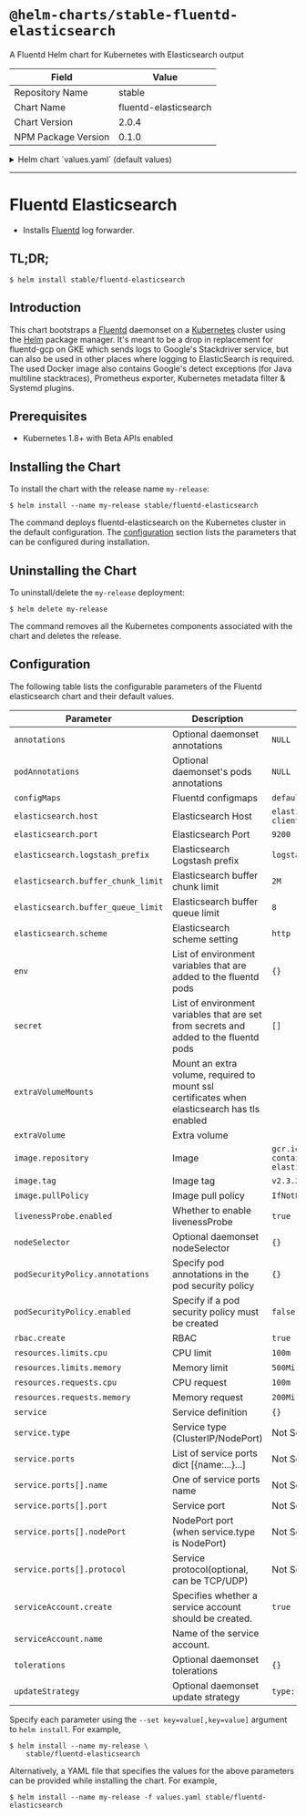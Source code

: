 # `@helm-charts/stable-fluentd-elasticsearch`

A Fluentd Helm chart for Kubernetes with Elasticsearch output

| Field               | Value                 |
| ------------------- | --------------------- |
| Repository Name     | stable                |
| Chart Name          | fluentd-elasticsearch |
| Chart Version       | 2.0.4                 |
| NPM Package Version | 0.1.0                 |

<details>

<summary>Helm chart `values.yaml` (default values)</summary>

```yaml
image:
  repository: gcr.io/google-containers/fluentd-elasticsearch
  ## Specify an imagePullPolicy (Required)
  ## It's recommended to change this to 'Always' if the image tag is 'latest'
  ## ref: http://kubernetes.io/docs/user-guide/images/#updating-images
  tag: v2.3.2
  pullPolicy: IfNotPresent

## Configure resource requests and limits
## ref: http://kubernetes.io/docs/user-guide/compute-resources/
##
resources:
  {}
  # limits:
  #   cpu: 100m
  #   memory: 500Mi
  # requests:
  #   cpu: 100m
  #   memory: 200Mi

elasticsearch:
  host: 'elasticsearch-client'
  port: 9200
  scheme: 'http'
  ssl_version: TLSv1_2
  buffer_chunk_limit: 2M
  buffer_queue_limit: 8
  logstash_prefix: 'logstash'

# If you want to add custom environment variables, use the env dict
# You can then reference these in your config file e.g.:
#     user "#{ENV['OUTPUT_USER']}"
env:
  # OUTPUT_USER: my_user

# If you want to add custom environment variables from secrets, use the secret list
secret:
# - name: ELASTICSEARCH_PASSWORD
#   secret_name: elasticsearch
#   secret_key: password

rbac:
  create: true

serviceAccount:
  # Specifies whether a ServiceAccount should be created
  create: true
  # The name of the ServiceAccount to use.
  # If not set and create is true, a name is generated using the fullname template
  name:

## Specify if a Pod Security Policy for node-exporter must be created
## Ref: https://kubernetes.io/docs/concepts/policy/pod-security-policy/
##
podSecurityPolicy:
  enabled: false
  annotations:
    {}
    ## Specify pod annotations
    ## Ref: https://kubernetes.io/docs/concepts/policy/pod-security-policy/#apparmor
    ## Ref: https://kubernetes.io/docs/concepts/policy/pod-security-policy/#seccomp
    ## Ref: https://kubernetes.io/docs/concepts/policy/pod-security-policy/#sysctl
    ##
    # seccomp.security.alpha.kubernetes.io/allowedProfileNames: '*'
    # seccomp.security.alpha.kubernetes.io/defaultProfileName: 'docker/default'
    # apparmor.security.beta.kubernetes.io/defaultProfileName: 'runtime/default'

livenessProbe:
  enabled: true

annotations: {}

podAnnotations:
  {}
  # prometheus.io/scrape: "true"
  # prometheus.io/port: "24231"

## DaemonSet update strategy
## Ref: https://kubernetes.io/docs/tasks/manage-daemon/update-daemon-set/
updateStrategy:
  type: RollingUpdate

tolerations:
  {}
  # - key: node-role.kubernetes.io/master
  #   operator: Exists
  #   effect: NoSchedule

nodeSelector: {}

service:
  {}
  # type: ClusterIP
  # ports:
  #   - name: "monitor-agent"
  #     port: 24231

configMaps:
  system.conf: |-
    <system>
      root_dir /tmp/fluentd-buffers/
    </system>
  containers.input.conf: |-
    # This configuration file for Fluentd / td-agent is used
    # to watch changes to Docker log files. The kubelet creates symlinks that
    # capture the pod name, namespace, container name & Docker container ID
    # to the docker logs for pods in the /var/log/containers directory on the host.
    # If running this fluentd configuration in a Docker container, the /var/log
    # directory should be mounted in the container.
    #
    # These logs are then submitted to Elasticsearch which assumes the
    # installation of the fluent-plugin-elasticsearch & the
    # fluent-plugin-kubernetes_metadata_filter plugins.
    # See https://github.com/uken/fluent-plugin-elasticsearch &
    # https://github.com/fabric8io/fluent-plugin-kubernetes_metadata_filter for
    # more information about the plugins.
    #
    # Example
    # =======
    # A line in the Docker log file might look like this JSON:
    #
    # {"log":"2014/09/25 21:15:03 Got request with path wombat\n",
    #  "stream":"stderr",
    #   "time":"2014-09-25T21:15:03.499185026Z"}
    #
    # The time_format specification below makes sure we properly
    # parse the time format produced by Docker. This will be
    # submitted to Elasticsearch and should appear like:
    # $ curl 'http://elasticsearch-logging:9200/_search?pretty'
    # ...
    # {
    #      "_index" : "logstash-2014.09.25",
    #      "_type" : "fluentd",
    #      "_id" : "VBrbor2QTuGpsQyTCdfzqA",
    #      "_score" : 1.0,
    #      "_source":{"log":"2014/09/25 22:45:50 Got request with path wombat\n",
    #                 "stream":"stderr","tag":"docker.container.all",
    #                 "@timestamp":"2014-09-25T22:45:50+00:00"}
    #    },
    # ...
    #
    # The Kubernetes fluentd plugin is used to write the Kubernetes metadata to the log
    # record & add labels to the log record if properly configured. This enables users
    # to filter & search logs on any metadata.
    # For example a Docker container's logs might be in the directory:
    #
    #  /var/lib/docker/containers/997599971ee6366d4a5920d25b79286ad45ff37a74494f262e3bc98d909d0a7b
    #
    # and in the file:
    #
    #  997599971ee6366d4a5920d25b79286ad45ff37a74494f262e3bc98d909d0a7b-json.log
    #
    # where 997599971ee6... is the Docker ID of the running container.
    # The Kubernetes kubelet makes a symbolic link to this file on the host machine
    # in the /var/log/containers directory which includes the pod name and the Kubernetes
    # container name:
    #
    #    synthetic-logger-0.25lps-pod_default_synth-lgr-997599971ee6366d4a5920d25b79286ad45ff37a74494f262e3bc98d909d0a7b.log
    #    ->
    #    /var/lib/docker/containers/997599971ee6366d4a5920d25b79286ad45ff37a74494f262e3bc98d909d0a7b/997599971ee6366d4a5920d25b79286ad45ff37a74494f262e3bc98d909d0a7b-json.log
    #
    # The /var/log directory on the host is mapped to the /var/log directory in the container
    # running this instance of Fluentd and we end up collecting the file:
    #
    #   /var/log/containers/synthetic-logger-0.25lps-pod_default_synth-lgr-997599971ee6366d4a5920d25b79286ad45ff37a74494f262e3bc98d909d0a7b.log
    #
    # This results in the tag:
    #
    #  var.log.containers.synthetic-logger-0.25lps-pod_default_synth-lgr-997599971ee6366d4a5920d25b79286ad45ff37a74494f262e3bc98d909d0a7b.log
    #
    # The Kubernetes fluentd plugin is used to extract the namespace, pod name & container name
    # which are added to the log message as a kubernetes field object & the Docker container ID
    # is also added under the docker field object.
    # The final tag is:
    #
    #   kubernetes.var.log.containers.synthetic-logger-0.25lps-pod_default_synth-lgr-997599971ee6366d4a5920d25b79286ad45ff37a74494f262e3bc98d909d0a7b.log
    #
    # And the final log record look like:
    #
    # {
    #   "log":"2014/09/25 21:15:03 Got request with path wombat\n",
    #   "stream":"stderr",
    #   "time":"2014-09-25T21:15:03.499185026Z",
    #   "kubernetes": {
    #     "namespace": "default",
    #     "pod_name": "synthetic-logger-0.25lps-pod",
    #     "container_name": "synth-lgr"
    #   },
    #   "docker": {
    #     "container_id": "997599971ee6366d4a5920d25b79286ad45ff37a74494f262e3bc98d909d0a7b"
    #   }
    # }
    #
    # This makes it easier for users to search for logs by pod name or by
    # the name of the Kubernetes container regardless of how many times the
    # Kubernetes pod has been restarted (resulting in a several Docker container IDs).
    # Json Log Example:
    # {"log":"[info:2016-02-16T16:04:05.930-08:00] Some log text here\n","stream":"stdout","time":"2016-02-17T00:04:05.931087621Z"}
    # CRI Log Example:
    # 2016-02-17T00:04:05.931087621Z stdout F [info:2016-02-16T16:04:05.930-08:00] Some log text here
    <source>
      @id fluentd-containers.log
      @type tail
      path /var/log/containers/*.log
      pos_file /var/log/fluentd-containers.log.pos
      time_format %Y-%m-%dT%H:%M:%S.%NZ
      tag raw.kubernetes.*
      format json
      read_from_head true
    </source>
    # Detect exceptions in the log output and forward them as one log entry.
    <match raw.kubernetes.**>
      @id raw.kubernetes
      @type detect_exceptions
      remove_tag_prefix raw
      message log
      stream stream
      multiline_flush_interval 5
      max_bytes 500000
      max_lines 1000
    </match>
  system.input.conf: |-
    # Example:
    # 2015-12-21 23:17:22,066 [salt.state       ][INFO    ] Completed state [net.ipv4.ip_forward] at time 23:17:22.066081
    <source>
      @id minion
      @type tail
      format /^(?<time>[^ ]* [^ ,]*)[^\[]*\[[^\]]*\]\[(?<severity>[^ \]]*) *\] (?<message>.*)$/
      time_format %Y-%m-%d %H:%M:%S
      path /var/log/salt/minion
      pos_file /var/log/salt.pos
      tag salt
    </source>
    # Example:
    # Dec 21 23:17:22 gke-foo-1-1-4b5cbd14-node-4eoj startupscript: Finished running startup script /var/run/google.startup.script
    <source>
      @id startupscript.log
      @type tail
      format syslog
      path /var/log/startupscript.log
      pos_file /var/log/startupscript.log.pos
      tag startupscript
    </source>
    # Examples:
    # time="2016-02-04T06:51:03.053580605Z" level=info msg="GET /containers/json"
    # time="2016-02-04T07:53:57.505612354Z" level=error msg="HTTP Error" err="No such image: -f" statusCode=404
    <source>
      @id docker.log
      @type tail
      format /^time="(?<time>[^)]*)" level=(?<severity>[^ ]*) msg="(?<message>[^"]*)"( err="(?<error>[^"]*)")?( statusCode=($<status_code>\d+))?/
      path /var/log/docker.log
      pos_file /var/log/docker.log.pos
      tag docker
    </source>
    # Example:
    # 2016/02/04 06:52:38 filePurge: successfully removed file /var/etcd/data/member/wal/00000000000006d0-00000000010a23d1.wal
    <source>
      @id etcd.log
      @type tail
      # Not parsing this, because it doesn't have anything particularly useful to
      # parse out of it (like severities).
      format none
      path /var/log/etcd.log
      pos_file /var/log/etcd.log.pos
      tag etcd
    </source>
    # Multi-line parsing is required for all the kube logs because very large log
    # statements, such as those that include entire object bodies, get split into
    # multiple lines by glog.
    # Example:
    # I0204 07:32:30.020537    3368 server.go:1048] POST /stats/container/: (13.972191ms) 200 [[Go-http-client/1.1] 10.244.1.3:40537]
    <source>
      @id kubelet.log
      @type tail
      format multiline
      multiline_flush_interval 5s
      format_firstline /^\w\d{4}/
      format1 /^(?<severity>\w)(?<time>\d{4} [^\s]*)\s+(?<pid>\d+)\s+(?<source>[^ \]]+)\] (?<message>.*)/
      time_format %m%d %H:%M:%S.%N
      path /var/log/kubelet.log
      pos_file /var/log/kubelet.log.pos
      tag kubelet
    </source>
    # Example:
    # I1118 21:26:53.975789       6 proxier.go:1096] Port "nodePort for kube-system/default-http-backend:http" (:31429/tcp) was open before and is still needed
    <source>
      @id kube-proxy.log
      @type tail
      format multiline
      multiline_flush_interval 5s
      format_firstline /^\w\d{4}/
      format1 /^(?<severity>\w)(?<time>\d{4} [^\s]*)\s+(?<pid>\d+)\s+(?<source>[^ \]]+)\] (?<message>.*)/
      time_format %m%d %H:%M:%S.%N
      path /var/log/kube-proxy.log
      pos_file /var/log/kube-proxy.log.pos
      tag kube-proxy
    </source>
    # Example:
    # I0204 07:00:19.604280       5 handlers.go:131] GET /api/v1/nodes: (1.624207ms) 200 [[kube-controller-manager/v1.1.3 (linux/amd64) kubernetes/6a81b50] 127.0.0.1:38266]
    <source>
      @id kube-apiserver.log
      @type tail
      format multiline
      multiline_flush_interval 5s
      format_firstline /^\w\d{4}/
      format1 /^(?<severity>\w)(?<time>\d{4} [^\s]*)\s+(?<pid>\d+)\s+(?<source>[^ \]]+)\] (?<message>.*)/
      time_format %m%d %H:%M:%S.%N
      path /var/log/kube-apiserver.log
      pos_file /var/log/kube-apiserver.log.pos
      tag kube-apiserver
    </source>
    # Example:
    # I0204 06:55:31.872680       5 servicecontroller.go:277] LB already exists and doesn't need update for service kube-system/kube-ui
    <source>
      @id kube-controller-manager.log
      @type tail
      format multiline
      multiline_flush_interval 5s
      format_firstline /^\w\d{4}/
      format1 /^(?<severity>\w)(?<time>\d{4} [^\s]*)\s+(?<pid>\d+)\s+(?<source>[^ \]]+)\] (?<message>.*)/
      time_format %m%d %H:%M:%S.%N
      path /var/log/kube-controller-manager.log
      pos_file /var/log/kube-controller-manager.log.pos
      tag kube-controller-manager
    </source>
    # Example:
    # W0204 06:49:18.239674       7 reflector.go:245] pkg/scheduler/factory/factory.go:193: watch of *api.Service ended with: 401: The event in requested index is outdated and cleared (the requested history has been cleared [2578313/2577886]) [2579312]
    <source>
      @id kube-scheduler.log
      @type tail
      format multiline
      multiline_flush_interval 5s
      format_firstline /^\w\d{4}/
      format1 /^(?<severity>\w)(?<time>\d{4} [^\s]*)\s+(?<pid>\d+)\s+(?<source>[^ \]]+)\] (?<message>.*)/
      time_format %m%d %H:%M:%S.%N
      path /var/log/kube-scheduler.log
      pos_file /var/log/kube-scheduler.log.pos
      tag kube-scheduler
    </source>
    # Example:
    # I1104 10:36:20.242766       5 rescheduler.go:73] Running Rescheduler
    <source>
      @id rescheduler.log
      @type tail
      format multiline
      multiline_flush_interval 5s
      format_firstline /^\w\d{4}/
      format1 /^(?<severity>\w)(?<time>\d{4} [^\s]*)\s+(?<pid>\d+)\s+(?<source>[^ \]]+)\] (?<message>.*)/
      time_format %m%d %H:%M:%S.%N
      path /var/log/rescheduler.log
      pos_file /var/log/rescheduler.log.pos
      tag rescheduler
    </source>
    # Example:
    # I0603 15:31:05.793605       6 cluster_manager.go:230] Reading config from path /etc/gce.conf
    <source>
      @id glbc.log
      @type tail
      format multiline
      multiline_flush_interval 5s
      format_firstline /^\w\d{4}/
      format1 /^(?<severity>\w)(?<time>\d{4} [^\s]*)\s+(?<pid>\d+)\s+(?<source>[^ \]]+)\] (?<message>.*)/
      time_format %m%d %H:%M:%S.%N
      path /var/log/glbc.log
      pos_file /var/log/glbc.log.pos
      tag glbc
    </source>
    # Example:
    # I0603 15:31:05.793605       6 cluster_manager.go:230] Reading config from path /etc/gce.conf
    <source>
      @id cluster-autoscaler.log
      @type tail
      format multiline
      multiline_flush_interval 5s
      format_firstline /^\w\d{4}/
      format1 /^(?<severity>\w)(?<time>\d{4} [^\s]*)\s+(?<pid>\d+)\s+(?<source>[^ \]]+)\] (?<message>.*)/
      time_format %m%d %H:%M:%S.%N
      path /var/log/cluster-autoscaler.log
      pos_file /var/log/cluster-autoscaler.log.pos
      tag cluster-autoscaler
    </source>
    # Logs from systemd-journal for interesting services.
    <source>
      @id journald-docker
      @type systemd
      matches [{ "_SYSTEMD_UNIT": "docker.service" }]
      <storage>
        @type local
        persistent true
        path /var/log/journald-docker.pos
      </storage>
      read_from_head true
      tag docker
    </source>
    <source>
      @id journald-kubelet
      @type systemd
      matches [{ "_SYSTEMD_UNIT": "kubelet.service" }]
      <storage>
        @type local
        persistent true
        path /var/log/journald-kubelet.pos
      </storage>
      read_from_head true
      tag kubelet
    </source>
    <source>
      @id journald-node-problem-detector
      @type systemd
      matches [{ "_SYSTEMD_UNIT": "node-problem-detector.service" }]
      <storage>
        @type local
        persistent true
        path /var/log/journald-node-problem-detector.pos
      </storage>
      read_from_head true
      tag node-problem-detector
    </source>
  forward.input.conf: |-
    # Takes the messages sent over TCP
    <source>
      @type forward
    </source>
  monitoring.conf: |-
    # Prometheus Exporter Plugin
    # input plugin that exports metrics
    <source>
      @type prometheus
    </source>
    <source>
      @type monitor_agent
    </source>
    # input plugin that collects metrics from MonitorAgent
    <source>
      @type prometheus_monitor
      <labels>
        host ${hostname}
      </labels>
    </source>
    # input plugin that collects metrics for output plugin
    <source>
      @type prometheus_output_monitor
      <labels>
        host ${hostname}
      </labels>
    </source>
    # input plugin that collects metrics for in_tail plugin
    <source>
      @type prometheus_tail_monitor
      <labels>
        host ${hostname}
      </labels>
    </source>
  output.conf: |
    # Enriches records with Kubernetes metadata
    <filter kubernetes.**>
      @type kubernetes_metadata
    </filter>

    <match **>
      @id elasticsearch
      @type elasticsearch
      @log_level info
      include_tag_key true
      type_name _doc
      host "#{ENV['OUTPUT_HOST']}"
      port "#{ENV['OUTPUT_PORT']}"
      scheme "#{ENV['OUTPUT_SCHEME']}"
      ssl_version "#{ENV['OUTPUT_SSL_VERSION']}"
      logstash_format true
      logstash_prefix "#{ENV['LOGSTASH_PREFIX']}"
      reconnect_on_error true
      <buffer>
        @type file
        path /var/log/fluentd-buffers/kubernetes.system.buffer
        flush_mode interval
        retry_type exponential_backoff
        flush_thread_count 2
        flush_interval 5s
        retry_forever
        retry_max_interval 30
        chunk_limit_size "#{ENV['OUTPUT_BUFFER_CHUNK_LIMIT']}"
        queue_limit_length "#{ENV['OUTPUT_BUFFER_QUEUE_LIMIT']}"
        overflow_action block
      </buffer>
    </match>

# extraVolumes:
#   - name: es-certs
#     secret:
#       defaultMode: 420
#       secretName: es-certs
# extraVolumeMounts:
#   - name: es-certs
#     mountPath: /certs
#     readOnly: true
```

</details>

---

# Fluentd Elasticsearch

- Installs [Fluentd](https://www.fluentd.org/) log forwarder.

## TL;DR;

```console
$ helm install stable/fluentd-elasticsearch
```

## Introduction

This chart bootstraps a [Fluentd](https://www.fluentd.org/) daemonset on a [Kubernetes](http://kubernetes.io) cluster using the [Helm](https://helm.sh) package manager.
It's meant to be a drop in replacement for fluentd-gcp on GKE which sends logs to Google's Stackdriver service, but can also be used in other places where logging to ElasticSearch is required.
The used Docker image also contains Google's detect exceptions (for Java multiline stacktraces), Prometheus exporter, Kubernetes metadata filter & Systemd plugins.

## Prerequisites

- Kubernetes 1.8+ with Beta APIs enabled

## Installing the Chart

To install the chart with the release name `my-release`:

```console
$ helm install --name my-release stable/fluentd-elasticsearch
```

The command deploys fluentd-elasticsearch on the Kubernetes cluster in the default configuration. The [configuration](#configuration) section lists the parameters that can be configured during installation.

## Uninstalling the Chart

To uninstall/delete the `my-release` deployment:

```console
$ helm delete my-release
```

The command removes all the Kubernetes components associated with the chart and deletes the release.

## Configuration

The following table lists the configurable parameters of the Fluentd elasticsearch chart and their default values.

| Parameter                          | Description                                                                                  | Default                                          |
| ---------------------------------- | -------------------------------------------------------------------------------------------- | ------------------------------------------------ |
| `annotations`                      | Optional daemonset annotations                                                               | `NULL`                                           |
| `podAnnotations`                   | Optional daemonset's pods annotations                                                        | `NULL`                                           |
| `configMaps`                       | Fluentd configmaps                                                                           | `default conf files`                             |
| `elasticsearch.host`               | Elasticsearch Host                                                                           | `elasticsearch-client`                           |
| `elasticsearch.port`               | Elasticsearch Port                                                                           | `9200`                                           |
| `elasticsearch.logstash_prefix`    | Elasticsearch Logstash prefix                                                                | `logstash`                                       |
| `elasticsearch.buffer_chunk_limit` | Elasticsearch buffer chunk limit                                                             | `2M`                                             |
| `elasticsearch.buffer_queue_limit` | Elasticsearch buffer queue limit                                                             | `8`                                              |
| `elasticsearch.scheme`             | Elasticsearch scheme setting                                                                 | `http`                                           |
| `env`                              | List of environment variables that are added to the fluentd pods                             | `{}`                                             |
| `secret`                           | List of environment variables that are set from secrets and added to the fluentd pods        | `[]`                                             |
| `extraVolumeMounts`                | Mount an extra volume, required to mount ssl certificates when elasticsearch has tls enabled |                                                  |
| `extraVolume`                      | Extra volume                                                                                 |                                                  |
| `image.repository`                 | Image                                                                                        | `gcr.io/google-containers/fluentd-elasticsearch` |
| `image.tag`                        | Image tag                                                                                    | `v2.3.2`                                         |
| `image.pullPolicy`                 | Image pull policy                                                                            | `IfNotPresent`                                   |
| `livenessProbe.enabled`            | Whether to enable livenessProbe                                                              | `true`                                           |
| `nodeSelector`                     | Optional daemonset nodeSelector                                                              | `{}`                                             |
| `podSecurityPolicy.annotations`    | Specify pod annotations in the pod security policy                                           | `{}`                                             |
| `podSecurityPolicy.enabled`        | Specify if a pod security policy must be created                                             | `false`                                          |
| `rbac.create`                      | RBAC                                                                                         | `true`                                           |
| `resources.limits.cpu`             | CPU limit                                                                                    | `100m`                                           |
| `resources.limits.memory`          | Memory limit                                                                                 | `500Mi`                                          |
| `resources.requests.cpu`           | CPU request                                                                                  | `100m`                                           |
| `resources.requests.memory`        | Memory request                                                                               | `200Mi`                                          |
| `service`                          | Service definition                                                                           | `{}`                                             |
| `service.type`                     | Service type (ClusterIP/NodePort)                                                            | Not Set                                          |
| `service.ports`                    | List of service ports dict [{name:...}...]                                                   | Not Set                                          |
| `service.ports[].name`             | One of service ports name                                                                    | Not Set                                          |
| `service.ports[].port`             | Service port                                                                                 | Not Set                                          |
| `service.ports[].nodePort`         | NodePort port (when service.type is NodePort)                                                | Not Set                                          |
| `service.ports[].protocol`         | Service protocol(optional, can be TCP/UDP)                                                   | Not Set                                          |
| `serviceAccount.create`            | Specifies whether a service account should be created.                                       | `true`                                           |
| `serviceAccount.name`              | Name of the service account.                                                                 |                                                  |
| `tolerations`                      | Optional daemonset tolerations                                                               | `{}`                                             |
| `updateStrategy`                   | Optional daemonset update strategy                                                           | `type: RollingUpdate`                            |

Specify each parameter using the `--set key=value[,key=value]` argument to `helm install`. For example,

```console
$ helm install --name my-release \
    stable/fluentd-elasticsearch
```

Alternatively, a YAML file that specifies the values for the above parameters can be provided while installing the chart. For example,

```console
$ helm install --name my-release -f values.yaml stable/fluentd-elasticsearch
```
